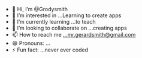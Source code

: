 - 👋 Hi, I’m @Grodysmith
- 👀 I’m interested in ...Learning to create apps
- 🌱 I’m currently learning ...to teach 
- 💞️ I’m looking to collaborate on ...creating apps
- 📫 How to reach me ...mr.gerardsmith@gmail.com
- 😄 Pronouns: ...
- ⚡ Fun fact: ...never ever coded 

<!---
Grodysmith/Grodysmith is a ✨ special ✨ repository because its `README.md` (this file) appears on your GitHub profile.
You can click the Preview link to take a look at your changes.
--->
